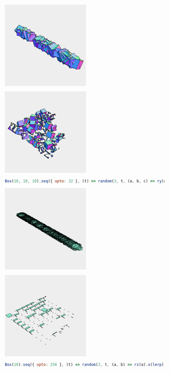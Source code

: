 ![Image](disjoint.md.$1_1.png)

![Image](disjoint.md.$1_2.png)

```JavaScript
Box(10, 10, 10).seq({ upto: 32 }, (t) => random(3, t, (a, b, c) => ry(a).rz(b).x(lerp(-50, 50, c))), Group).view(1).disjoint().pack().view(2);
```

![Image](disjoint.md.$2_1.png)

![Image](disjoint.md.$2_2.png)

```JavaScript
Box(10).seq({ upto: 256 }, (t) => random(3, t, (a, b) => rz(a).x(lerp(-50, 50, b))), Group).view(1).disjoint().pack().view(2);
```
